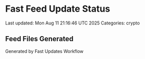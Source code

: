 # Fast Feed Update Status
Last updated: Mon Aug 11 21:16:46 UTC 2025
Categories: crypto

## Feed Files Generated

Generated by Fast Updates Workflow
